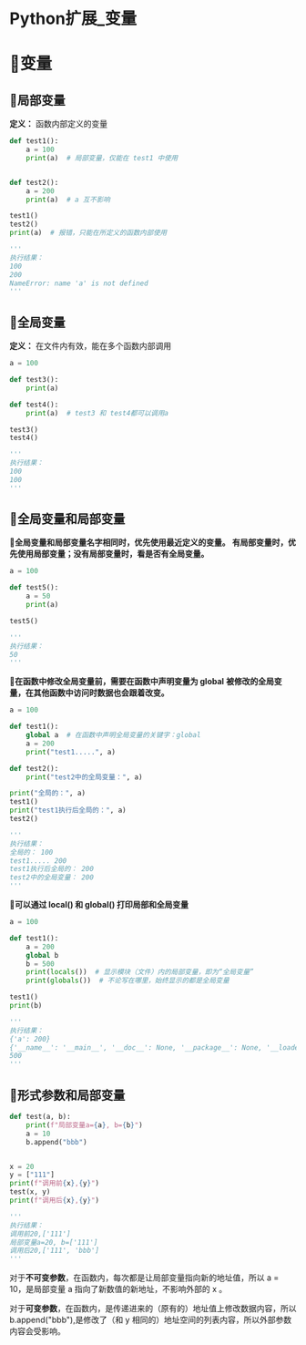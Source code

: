 # Python扩展_变量

# 🥪变量

## 🧀局部变量

**定义：** 函数内部定义的变量

```python
def test1():
    a = 100
    print(a)  # 局部变量，仅能在 test1 中使用


def test2():
    a = 200
    print(a)  # a 互不影响

test1()
test2()
print(a)  # 报错，只能在所定义的函数内部使用

'''
执行结果：
100
200
NameError: name 'a' is not defined
'''
```

## 🌮全局变量

**定义：** 在文件内有效，能在多个函数内部调用

```python
a = 100

def test3():
    print(a)

def test4():
    print(a)  # test3 和 test4都可以调用a

test3()
test4()

'''
执行结果：
100
100
'''
```

## 🍖全局变量和局部变量

**🍖全局变量和局部变量名字相同时，优先使用最近定义的变量。**
**有局部变量时，优先使用局部变量；没有局部变量时，看是否有全局变量。**

```python
a = 100

def test5():
    a = 50
    print(a)

test5()

'''
执行结果：
50
'''
```

🍖**在函数中修改全局变量前，需要在函数中声明变量为 global**
**被修改的全局变量，在其他函数中访问时数据也会跟着改变。**

```python
a = 100

def test1():
    global a  # 在函数中声明全局变量的关键字：global
    a = 200
    print("test1.....", a)

def test2():
    print("test2中的全局变量：", a)

print("全局的：", a)
test1()
print("test1执行后全局的：", a)
test2()

'''
执行结果：
全局的： 100
test1..... 200
test1执行后全局的： 200
test2中的全局变量： 200
'''
```

**🍖可以通过 local() 和 global() 打印局部和全局变量**

```python
a = 100

def test1():
    a = 200
    global b
    b = 500
    print(locals())  # 显示模块（文件）内的局部变量，即为“全局变量”
    print(globals())  # 不论写在哪里，始终显示的都是全局变量

test1()
print(b)

'''
执行结果：
{'a': 200}
{'__name__': '__main__', '__doc__': None, '__package__': None, '__loader__': <_frozen_importlib_external.SourceFileLoader object at 0x0000021F204FB550>, '__spec__': None, '__annotations__': {}, '__builtins__': <module 'builtins' (built-in)>, '__file__': 'F:/py/test.py', '__cached__': None, 'a': 100, 'test1': <function test1 at 0x0000021F204A3EA0>, 'b': 500}
500
'''
```

## 🥩形式参数和局部变量

```python
def test(a, b):
    print(f"局部变量a={a}, b={b}")
    a = 10
    b.append("bbb")


x = 20
y = ["111"]
print(f"调用前{x},{y}")
test(x, y)
print(f"调用后{x},{y}")

'''
执行结果：
调用前20,['111']
局部变量a=20, b=['111']
调用后20,['111', 'bbb']
'''
```

对于**不可变参数**，在函数内，每次都是让局部变量指向新的地址值，所以 a = 10，是局部变量 a 指向了新数值的新地址，不影响外部的 x 。

对于**可变参数**，在函数内，是传递进来的（原有的）地址值上修改数据内容，所以 b.append("bbb"),是修改了（和 y 相同的）地址空间的列表内容，所以外部参数内容会受影响。